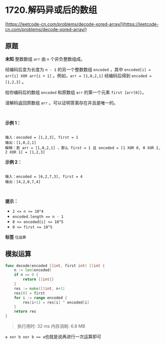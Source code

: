 # 1720.解码异或后的数组
[https://leetcode-cn.com/problems/decode-xored-array/](https://leetcode-cn.com/problems/decode-xored-array/) 
## 原题
**未知**  整数数组 `arr` 由 `n` 个非负整数组成。

经编码后变为长度为 `n - 1` 的另一个整数数组 `encoded` ，其中 `encoded[i] = arr[i] XOR arr[i + 1]` 。例如，`arr = [1,0,2,1]` 经编码后得到 `encoded = [1,2,3]` 。

给你编码后的数组 `encoded` 和原数组 `arr` 的第一个元素 `first`（`arr[0]`）。

请解码返回原数组 `arr` 。可以证明答案存在并且是唯一的。

 

**示例 1：** 

```

输入：encoded = [1,2,3], first = 1
输出：[1,0,2,1]
解释：若 arr = [1,0,2,1] ，那么 first = 1 且 encoded = [1 XOR 0, 0 XOR 2, 2 XOR 1] = [1,2,3]

```
**示例 2：** 

```

输入：encoded = [6,2,7,3], first = 4
输出：[4,2,0,7,4]

```
 

**提示：** 
- `2 <= n <= 10^4`
- `encoded.length == n - 1`
- `0 <= encoded[i] <= 10^5`
- `0 <= first <= 10^5`
 
**标签**
`位运算` 


## 模拟运算
```go
func decode(encoded []int, first int) []int {
	n := len(encoded)
	if n == 0 {
		return []int{}
	}
	res := make([]int, n+1)
	res[0] = first
	for i := range encoded {
		res[i+1] = res[i] ^ encoded[i]
	}
	return res
}
```
>执行用时: 32 ms
内存消耗: 6.8 MB

`a xor b xor b == a`也就是说再进行一次运算即可
